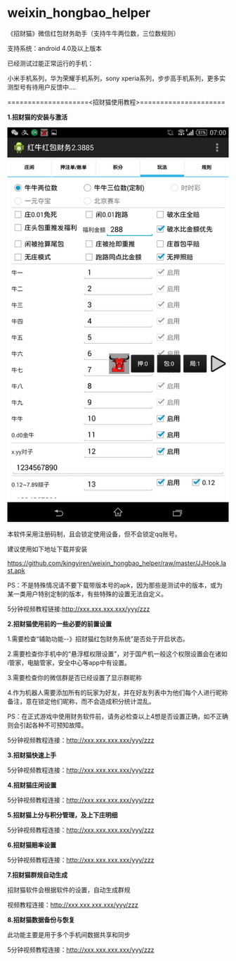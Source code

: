 # weixin_hongbao_helper
《招财猫》微信红包财务助手（支持牛牛两位数，三位数规则）

支持系统：android 4.0及以上版本

已经测试过能正常运行的手机：

小米手机系列，华为荣耀手机系列，sony xperia系列，步步高手机系列，更多实测型号有待用户反馈中....

====================<招财猫使用教程>=====================

<b>1.招财猫的安装与激活</b>

<img src="https://github.com/kingyiren/weixin_hongbao_helper/raw/master/screenshots/Screenshot_2016-08-29-07-00-54.png"/>

本软件采用注册码制，且会锁定使用设备，但不会锁定qq账号。

建议使用如下地址下载并安装
  
https://github.com/kingyiren/weixin_hongbao_helper/raw/master/JJHook.last.apk
  
PS：不是特殊情况请不要下载带版本号的apk，因为那些是测试中的版本，或为某一类用户特别定制的版本，有些特殊的设置无法自定义。
  
5分钟视频教程链接:http://xxx.xxx.xxx.xxx/yyy/zzz

<b>2.招财猫使用前的一些必要的前置设置</b>

1.需要检查“辅助功能--》招财猫红包财务系统”是否处于开启状态。

2.需要检查你手机中的“悬浮框权限设置”，对于国产机一般这个权限设置会在诸如i管家，电脑管家，安全中心等app中有设置。

3.需要检查你的微信群是否已经设置了显示群昵称

4.作为机器人需要添加所有的玩家为好友，并在好友列表中为他们每个人进行昵称备注，意在锁定他们昵称，而不会造成积分统计混乱。

PS：在正式游戏中使用财务软件前，请务必检查以上4想是否设置正确，如不正确则会引起各种不可预知故障。

5分钟视频教程连接：http://xxx.xxx.xxx.xxx/yyy/zzz

<b>3.招财猫快速上手</b>

5分钟视频教程连接：http://xxx.xxx.xxx.xxx/yyy/zzz

<b>4.招财猫庄闲设置</b>

5分钟视频教程连接：http://xxx.xxx.xxx.xxx/yyy/zzz

<b>5.招财猫上分与积分管理，及上下庄明细</b>

5分钟视频教程连接：http://xxx.xxx.xxx.xxx/yyy/zzz

<b>6.招财猫赔率设置</b>

5分钟视频教程连接：http://xxx.xxx.xxx.xxx/yyy/zzz

<b>7.招财猫群规自动生成</b>

招财猫软件会根据软件的设置，自动生成群规

视频教程连接：http://xxx.xxx.xxx.xxx/yyy/zzz

<b>8.招财猫数据备份与恢复</b>

此功能主要是用于多个手机间数据共享和同步

5分钟视频教程连接：http://xxx.xxx.xxx.xxx/yyy/zzz


